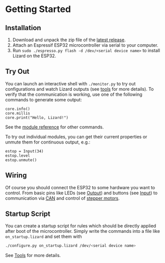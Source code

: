 # Getting Started

## Installation

1. Download and unpack the zip file of the [latest release](https://github.com/zauberzeug/lizard/releases).
2. Attach an Espressif ESP32 microcontroller via serial to your computer.
3. Run `sudo ./espresso.py flash -d /dev/<serial device name>` to install Lizard on the ESP32.

## Try Out

You can launch an interactive shell with `./monitor.py` to try out configurations and watch Lizard outputs (see [tools](tools.md#serial-monitor) for more details).
To verify that the communication is working, use one of the following commands to generate some output:

    core.info()
    core.millis
    core.print("Hello, Lizard!")

See the [module reference](module_reference.md) for other commands.

To try out individual modules, you can get their current properties or unmute them for continuous output, e.g.:

    estop = Input(34)
    estop.level
    estop.unmute()

## Wiring

Of course you should connect the ESP32 to some hardware you want to control.
From basic pins like LEDs (see [Output](module_reference.md#output)) and buttons (see [Input](module_reference.md#input))
to communication via [CAN](module_reference.md#can-interface) and control of [stepper motors](module_reference.md#stepper-motor).

## Startup Script

You can create a startup script for rules which should be directly applied after boot of the microcontroller.
Simply write the commands into a file like `on_startup.lizard` and set them with

```bash
./configure.py on_startup.lizard /dev/<serial device name>
```

See [Tools](tools.md#configure) for more details.
